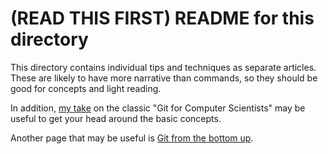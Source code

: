 # (READ THIS FIRST) README for this directory

This directory contains individual tips and techniques as separate articles.
These are likely to have more narrative than commands, so they should be good
for concepts and light reading.

In addition, [my take](gcs/index.html) on the classic "Git for Computer
Scientists" may be useful to get your head around the basic concepts.

Another page that may be useful is [Git from the bottom
up](http://ftp.newartisans.com/pub/git.from.bottom.up.pdf).
